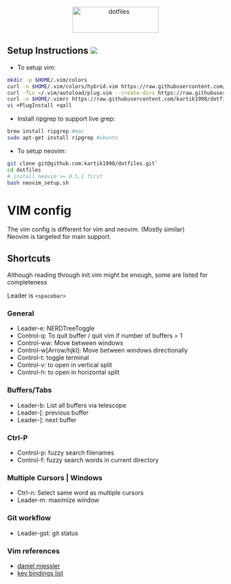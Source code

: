 <p align="center"> <img src = "https://twilio-cms-prod.s3.amazonaws.com/images/7iwai15WuuZ-1YLS6UzvVdC4vtbpjLMIoG8kABoHmrNLML.width-808.png" alt="dotfiles" width=200 height=60> </p>

## Setup Instructions ![](https://img.shields.io/badge/dot-files-blue)

- To setup vim:

```bash
mkdir -p $HOME/.vim/colors
curl -o $HOME/.vim/colors/hybrid.vim https://raw.githubusercontent.com/kartik1998/dotfiles/master/vim/colors/hybrid.vim
curl -fLo ~/.vim/autoload/plug.vim --create-dirs https://raw.githubusercontent.com/junegunn/vim-plug/master/plug.vim
curl -o $HOME/.vimrc https://raw.githubusercontent.com/kartik1998/dotfiles/master/vim/.vimrc
vi +PlugInstall +qall
```

- Install ripgrep to support live grep: 

```bash
brew install ripgrep #mac
sudo apt-get install ripgrep #ubuntu
```
- To setup neovim:

```bash
git clone git@github.com:kartik1998/dotfiles.git`
cd dotfiles 
# install neovim >= 0.5.1 first
bash neovim_setup.sh
```

# VIM config

The vim config is different for vim and neovim. (Mostly similar) <br/>
Neovim is targeted for main support. 

## Shortcuts

Although reading through init.vim might be enough, some are listed for completeness

Leader is `<spacebar>`

### General

- Leader-e: NERDTreeToggle
- Control-q: To quit buffer / quit vim if number of buffers = 1
- Control-ww: Move between windows
- Control-w[Arrow/hjkl]: Move between windows directionally
- Control-t: toggle terminal
- Control-v: to open in vertical split
- Control-h: to open in horizontal split

### Buffers/Tabs

- Leader-b: List all buffers via telescope
- Leader-[: previous buffer
- Leader-]: next buffer

### Ctrl-P

- Control-p: fuzzy search filenames
- Control-f: fuzzy search words in current directory

### Multiple Cursors | Windows

- Ctrl-n: Select same word as multiple cursors
- Leader-m: maximize window

### Git workflow
- Leader-gst: git status


### Vim references

- [daniel miessler](https://danielmiessler.com/study/vim/)
- [key bindings list](https://hea-www.harvard.edu/~fine/Tech/vi.html)
